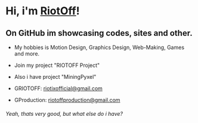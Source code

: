 # Hi, i'm [RiotOff]!
## On GitHub im showcasing codes, sites and other.

- My hobbies is Motion Design, Graphics Design, Web-Making, Games and more.

- Join my project "RIOTOFF Project"

- Also i have project "MiningPyxel"

- GRIOTOFF: riotixofficial@gmail.com

- GProduction: riotoffproduction@gmail.com

###### Yeah, thats very good, but what else do i have?

<!-- dark -->

[RiotOff]: https://riotoff.ml
